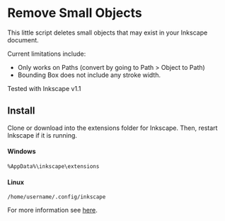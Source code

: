 # Remove Small Objects

This little script deletes small objects that may exist in your Inkscape document.

Current limitations include:

- Only works on Paths (convert by going to Path > Object to Path)
- Bounding Box does not include any stroke width.

Tested with Inkscape v1.1

## Install

Clone or download into the extensions folder for Inkscape. Then, restart Inkscape if it is running.

#### Windows

```
%AppData%\inkscape\extensions
```

#### Linux

```
/home/username/.config/inkscape
```

 For more information see [here](https://inkscape-manuals.readthedocs.io/en/latest/extensions.html#installing-extensions).
 
